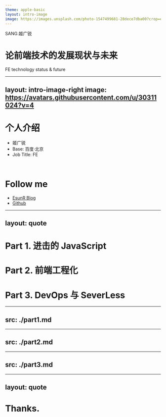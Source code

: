 ```yaml
---
theme: apple-basic
layout: intro-image
image: https://images.unsplash.com/photo-1547499681-28dece7dba00?crop=entropy&cs=tinysrgb&fit=crop&fm=jpg&h=1080&ixid=MnwxfDB8MXxyYW5kb218MHw5NDczNDU2Nnx8fHx8fHwxNjU4MjQyNzUz&ixlib=rb-1.2.1&q=80&utm_campaign=api-credit&utm_medium=referral&utm_source=unsplash_source&w=1920
---
```


<div class="absolute top-10">
  <span class="font-700">
    SANG.姬广锐
  </span>
</div>

<div class="absolute bottom-10">
  <h1>论前端技术的发展现状与未来</h1>
  <p>FE technology status & future</p>
</div>


---
layout: intro-image-right
image: https://avatars.githubusercontent.com/u/30311024?v=4
---

# 个人介绍

- 姬广锐
- Base: 百度·北京
- Job Title: FE

<br/>

# Follow me

- <mdi-blog /> <a href="https://www.esunr.xyz">EsunR Blog</a>
- <mdi-github /> <a href="https://github.com/EsunR">Github</a>

---
layout: quote
---

# Part 1. 进击的 JavaScript
# Part 2. 前端工程化
# Part 3. DevOps 与 SeverLess

---
src: ./part1.md
---

---
src: ./part2.md
---

---
src: ./part3.md
---

---
layout: quote
---

# Thanks.
